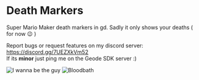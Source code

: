 # Death Markers

Super Mario Maker death markers in gd.
Sadly it only shows your deaths ( for now 😉 )

Report bugs or request features on my discord server: https://discord.gg/7UEZXkVm52 \
If its **minor** just ping me on the Geode SDK server :)

![I wanna be the guy](https://github.com/Bean0of/deathmarkers/blob/main/images/iwannabetheguy.jpg?raw=true)
![Bloodbath](https://github.com/Bean0of/deathmarkers/blob/main/images/bloodbath.jpg?raw=true)
